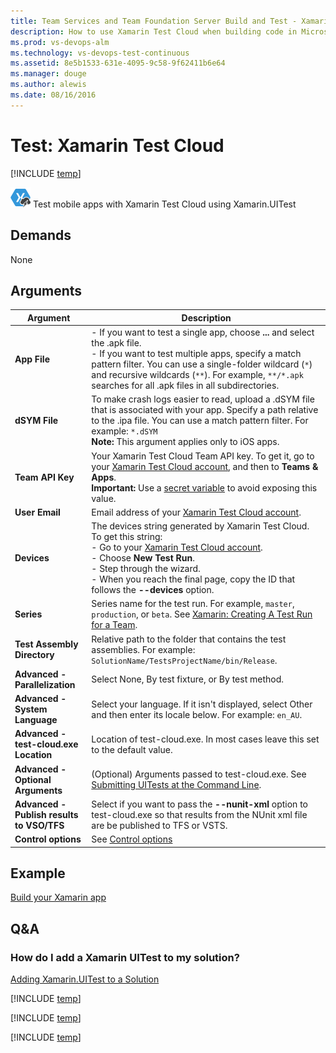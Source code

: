 ```yaml
---
title: Team Services and Team Foundation Server Build and Test - Xamarin Test Cloud
description: How to use Xamarin Test Cloud when building code in Microsoft Visual Studio Team Services VSTS and Microsoft Team Foundation Server TFS
ms.prod: vs-devops-alm
ms.technology: vs-devops-test-continuous
ms.assetid: 8e5b1533-631e-4095-9c58-9f62411b6e64
ms.manager: douge
ms.author: alewis
ms.date: 08/16/2016
---
```


# Test: Xamarin Test Cloud

[!INCLUDE [temp](../../_shared/version-tfs-2015-rtm.md)]

![](_img/xamarin-test-cloud-icon.png) Test mobile apps with Xamarin Test Cloud using Xamarin.UITest


## Demands

None


## Arguments

| Argument | Description |
| -------- | ----------- |
| **App File** | - If you want to test a single app, choose **...** and select the .apk file.<br />- If you want to test multiple apps, specify a match pattern filter. You can use a single-folder wildcard (`*`) and recursive wildcards (`**`). For example, `**/*.apk` searches for all .apk files in all subdirectories. |
| **dSYM File** | To make crash logs easier to read, upload a .dSYM file that is associated with your app. Specify a path relative to the .ipa file. You can use a match pattern filter. For example: `*.dSYM`<br />**Note:** This argument applies only to iOS apps. |
| **Team API Key** | Your Xamarin Test Cloud Team API key. To get it, go to your [Xamarin Test Cloud account](https://testcloud.xamarin.com/account), and then to **Teams & Apps**.<br />**Important:** Use a [secret variable](../../concepts/definitions/build/variables.md) to avoid exposing this value. |
| **User Email** | Email address of your [Xamarin Test Cloud account](https://testcloud.xamarin.com/account). |
| **Devices** | The devices string generated by Xamarin Test Cloud. To get this string:<br />- Go to your [Xamarin Test Cloud account](https://testcloud.xamarin.com/account).<br />- Choose **New Test Run**.<br />- Step through the wizard.<br />- When you reach the final page, copy the ID that follows the **--devices** option. |
| **Series** | Series name for the test run. For example, `master`, `production`, or `beta`. See [Xamarin: Creating A Test Run for a Team](https://developer.xamarin.com/guides/testcloud/organizations-and-teams/creating-a-test-run/). |
| **Test Assembly Directory** | Relative path to the folder that contains the test assemblies. For example: `SolutionName/TestsProjectName/bin/Release`. |
| **Advanced - Parallelization** | Select None, By test fixture, or By test method. |
| **Advanced - System Language** | Select your language. If it isn't displayed, select Other and then enter its locale below. For example: `en_AU`. |
| **Advanced - test-cloud.exe Location** | Location of test-cloud.exe. In most cases leave this set to the default value. |
| **Advanced - Optional Arguments** | (Optional) Arguments passed to test-cloud.exe. See [Submitting UITests at the Command Line](https://developer.xamarin.com/guides/testcloud/uitest/working-with/submitting-tests-at-command-line/). |
| **Advanced - Publish results to VSO/TFS** | Select if you want to pass the **--nunit-xml** option to test-cloud.exe so that results from the NUnit xml file are be published to TFS or VSTS. |
| **Control options** | See [Control options](../../concepts/process/tasks.md#controloptions) |


## Example 

[Build your Xamarin app](../../apps/mobile/xamarin.md)


## Q&A
<!-- BEGINSECTION class="md-qanda" -->


### How do I add a Xamarin UITest to my solution?

[Adding Xamarin.UITest to a Solution](https://developer.xamarin.com/guides/testcloud/uitest/adding-uitest/)


[!INCLUDE [temp](../_shared/qa-minimatch.md)]

[!INCLUDE [temp](../../_shared/qa-agents.md)]

[!INCLUDE [temp](../../_shared/qa-versions.md)]

<!-- ENDSECTION -->
